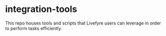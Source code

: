 integration-tools
=================

This repo houses tools and scripts that Livefyre users can leverage in order to perform tasks efficiently.
